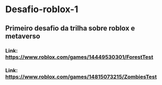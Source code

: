 # Desafio-roblox-1

## Primeiro desafio da trilha sobre roblox e metaverso

### Link: https://www.roblox.com/games/14449530301/ForestTest
### Link: https://www.roblox.com/games/14815073215/ZombiesTest
